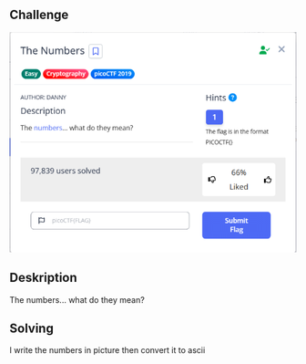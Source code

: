 ## Challenge

![chall](chall.png)


## Deskription
The numbers... what do they mean?


## Solving
I write the numbers in picture then convert it to ascii 
